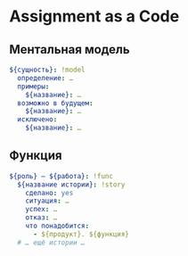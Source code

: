 # Assignment as a Code

## Ментальная модель

```yaml
${сущность}: !model
  определение: …
  примеры:
    ${название}: …
  возможно в будущем:
    ${название}: …
  исключено:
    ${название}: …
```

## Функция

```yaml
${роль} — ${работа}: !func
  ${название истории}: !story
    сделано: yes
    ситуация: …
    успех: …
    отказ: …
    что понадобится:
      - ${продукт}. ${функция}
  # … ещё истории …
```
